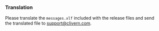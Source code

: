 ### Translation

Please translate the `messages.xlf` included with the release files and send the translated file to [support@clivern.com](mailto:support@clivern.com).
